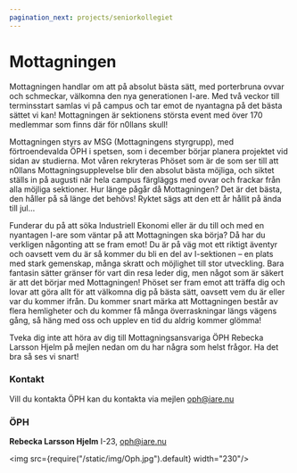 ```yaml
---
pagination_next: projects/seniorkollegiet
---
```

# Mottagningen

Mottagningen handlar om att på absolut bästa sätt, med porterbruna ovvar och schmeckar, välkomna den nya generationen I-are. Med två veckor till terminsstart samlas vi på campus och tar emot de nyantagna på det bästa sättet vi kan! Mottagningen är sektionens största event med över 170 medlemmar som finns där för n0llans skull!

Mottagningen styrs av MSG (Mottagningens styrgrupp), med förtroendevalda ÖPH i spetsen, som i december börjar planera projektet vid sidan av studierna. Mot våren rekryteras Phöset som är de som ser till att n0llans Mottagningsupplevelse blir den absolut bästa möjliga, och siktet ställs in på augusti när hela campus färgläggs med ovvar och frackar från alla möjliga sektioner. Hur länge pågår då Mottagningen? Det är det bästa, den håller på så länge det behövs! Ryktet sägs att den ett år hållit på ända till jul...

Funderar du på att söka Industriell Ekonomi eller är du till och med en nyantagen I-are som väntar på att Mottagningen ska börja? Då har du verkligen någonting att se fram emot! Du är på väg mot ett riktigt äventyr och oavsett vem du är så kommer du bli en del av I-sektionen – en plats med stark gemenskap, många skratt och möjlighet till stor utveckling. Bara fantasin sätter gränser för vart din resa leder dig, men något som är säkert är att det börjar med Mottagningen! Phöset ser fram emot att träffa dig och lovar att göra allt för att välkomna dig på bästa sätt, oavsett vem du är eller var du kommer ifrån. Du kommer snart märka att Mottagningen består av flera hemligheter och du kommer få många överraskningar längs vägens gång, så häng med oss och upplev en tid du aldrig kommer glömma!

Tveka dig inte att höra av dig till Mottagningsansvariga ÖPH Rebecka Larsson Hjelm på mejlen nedan om du har några som helst frågor. Ha det bra så ses vi snart!

### Kontakt

Vill du kontakta ÖPH kan du kontakta via mejlen oph@iare.nu

### ÖPH

__Rebecka Larsson Hjelm__ I-23, oph@iare.nu

<img src={require("/static/img/Oph.jpg").default} width="230"/>